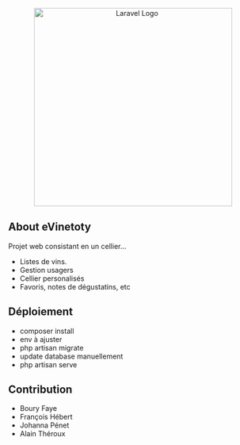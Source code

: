 <p align="center"><a href="https://laravel.com" target="_blank"><img src="https://raw.githubusercontent.com/laravel/art/master/logo-lockup/5%20SVG/2%20CMYK/1%20Full%20Color/laravel-logolockup-cmyk-red.svg" width="400" alt="Laravel Logo"></a></p>


## About eVinetoty

Projet web consistant en un cellier...

- Listes de vins.
- Gestion usagers
- Cellier personalisés
- Favoris, notes de dégustatins, etc



## Déploiement

- composer install
- env à ajuster
- php artisan migrate
- update database manuellement
- php artisan serve









## Contribution

-   Boury Faye
-   François Hébert
-   Johanna Pénet
-   Alain Théroux


